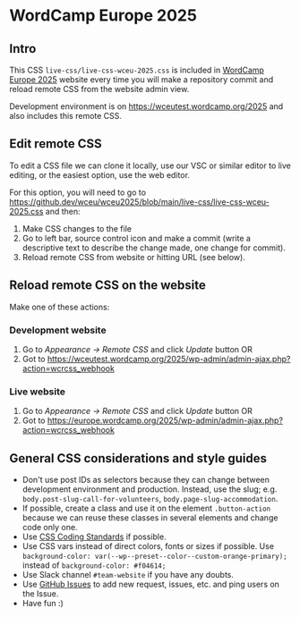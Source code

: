 # WordCamp Europe 2025

## Intro
This CSS `live-css/live-css-wceu-2025.css` is included in [WordCamp Europe 2025](https://europe.wordcamp.org/2025/ "Live WordCamp 2025 website") website every time you will make a repository commit and reload remote CSS from the website admin view.

Development environment is on https://wceutest.wordcamp.org/2025 and also includes
this remote CSS.

## Edit remote CSS
To edit a CSS file we can clone it locally, use our VSC or similar editor to live editing, or the easiest option, use the web editor.

For this option, you will need to go to https://github.dev/wceu/wceu2025/blob/main/live-css/live-css-wceu-2025.css and then:

1. Make CSS changes to the file
2. Go to left bar, source control icon and make a commit (write a descriptive text to describe the change made, one change for commit).
3. Reload remote CSS from website or hitting URL (see below).

## Reload remote CSS on the website
Make one of these actions:

### Development website
1. Go to *Appearance -> Remote CSS* and click *Update* button OR
2. Got to https://wceutest.wordcamp.org/2025/wp-admin/admin-ajax.php?action=wcrcss_webhook

### Live website
1. Go to *Appearance -> Remote CSS* and click *Update* button OR
2. Got to https://europe.wordcamp.org/2025/wp-admin/admin-ajax.php?action=wcrcss_webhook

## General CSS considerations and style guides

* Don't use post IDs as selectors because they can change between development environment and production. Instead, use the slug; e.g. `body.post-slug-call-for-volunteers`, `body.page-slug-accommodation`.
* If possible, create a class and use it on the element `.button-action` because we can reuse these classes in several elements and change code only one.
* Use [CSS Coding Standards](https://developer.wordpress.org/coding-standards/wordpress-coding-standards/css/ "") if possible.
* Use CSS vars instead of direct colors, fonts or sizes if possible. Use `background-color: var(--wp--preset--color--custom-orange-primary);` instead of `background-color: #f04614;`
* Use Slack channel `#team-website` if you have any doubts.
* Use [GitHub Issues](https://github.com/wceu/wceu2025/issues) to add new request, issues, etc. and ping users on the Issue.
* Have fun :)